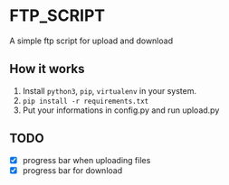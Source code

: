 # FTP_SCRIPT
A simple ftp script for upload and download

## How it works
1. Install `python3`, `pip`, `virtualenv` in your system.
2. `pip install -r requirements.txt`
3. Put your informations in config.py and run upload.py


## TODO
- [x] progress bar when uploading files
- [x] progress bar for download